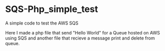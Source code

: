 # SQS-Php_simple_test
A simple code to test the AWS SQS

Here I made a php file that send "Hello World" for a Queue hosted on AWS using SQS and another file that recieve a message print and delete from queue.
